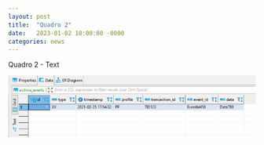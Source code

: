 ```yaml
---
layout: post
title:  "Quadro 2"
date:   2023-01-02 10:00:00 -0000
categories: news
---
```


Quadro 2 - Text

![Quadro 1](quadro1.png)


[jekyll-docs]: https://jekyllrb.com/docs/home
[jekyll-gh]:   https://github.com/jekyll/jekyll
[jekyll-talk]: https://talk.jekyllrb.com/
